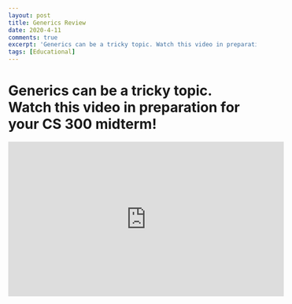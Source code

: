 ```yaml
---
layout: post
title: Generics Review
date: 2020-4-11
comments: true
excerpt: 'Generics can be a tricky topic. Watch this video in preparation for your CS 300 midterm!'
tags: [Educational]
---
```


<h1>Generics can be a tricky topic. Watch this video in preparation for your CS 300 midterm!</h1>

<iframe width="560" height="315" src="https://www.youtube.com/embed/mat04h_uOmQ" frameborder="0" allow="accelerometer; autoplay; encrypted-media; gyroscope; picture-in-picture" allowfullscreen></iframe>
